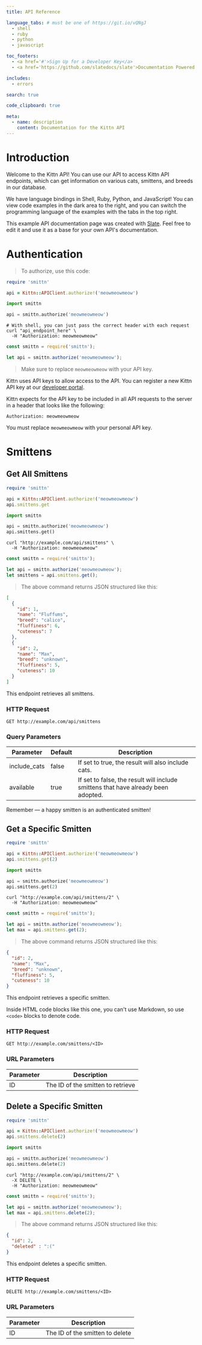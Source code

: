 ```yaml
---
title: API Reference

language_tabs: # must be one of https://git.io/vQNgJ
  - shell
  - ruby
  - python
  - javascript

toc_footers:
  - <a href='#'>Sign Up for a Developer Key</a>
  - <a href='https://github.com/slatedocs/slate'>Documentation Powered by Slate</a>

includes:
  - errors

search: true

code_clipboard: true

meta:
  - name: description
    content: Documentation for the Kittn API
---
```


# Introduction

Welcome to the Kittn API! You can use our API to access Kittn API endpoints, which can get information on various cats, smittens, and breeds in our database.

We have language bindings in Shell, Ruby, Python, and JavaScript! You can view code examples in the dark area to the right, and you can switch the programming language of the examples with the tabs in the top right.

This example API documentation page was created with [Slate](https://github.com/slatedocs/slate). Feel free to edit it and use it as a base for your own API's documentation.

# Authentication

> To authorize, use this code:

```ruby
require 'smittn'

api = Kittn::APIClient.authorize!('meowmeowmeow')
```

```python
import smittn

api = smittn.authorize('meowmeowmeow')
```

```shell
# With shell, you can just pass the correct header with each request
curl "api_endpoint_here" \
  -H "Authorization: meowmeowmeow"
```

```javascript
const smittn = require('smittn');

let api = smittn.authorize('meowmeowmeow');
```

> Make sure to replace `meowmeowmeow` with your API key.

Kittn uses API keys to allow access to the API. You can register a new Kittn API key at our [developer portal](http://example.com/developers).

Kittn expects for the API key to be included in all API requests to the server in a header that looks like the following:

`Authorization: meowmeowmeow`

<aside class="notice">
You must replace <code>meowmeowmeow</code> with your personal API key.
</aside>

# Smittens

## Get All Smittens

```ruby
require 'smittn'

api = Kittn::APIClient.authorize!('meowmeowmeow')
api.smittens.get
```

```python
import smittn

api = smittn.authorize('meowmeowmeow')
api.smittens.get()
```

```shell
curl "http://example.com/api/smittens" \
  -H "Authorization: meowmeowmeow"
```

```javascript
const smittn = require('smittn');

let api = smittn.authorize('meowmeowmeow');
let smittens = api.smittens.get();
```

> The above command returns JSON structured like this:

```json
[
  {
    "id": 1,
    "name": "Fluffums",
    "breed": "calico",
    "fluffiness": 6,
    "cuteness": 7
  },
  {
    "id": 2,
    "name": "Max",
    "breed": "unknown",
    "fluffiness": 5,
    "cuteness": 10
  }
]
```

This endpoint retrieves all smittens.

### HTTP Request

`GET http://example.com/api/smittens`

### Query Parameters

Parameter | Default | Description
--------- | ------- | -----------
include_cats | false | If set to true, the result will also include cats.
available | true | If set to false, the result will include smittens that have already been adopted.

<aside class="success">
Remember — a happy smitten is an authenticated smitten!
</aside>

## Get a Specific Smitten

```ruby
require 'smittn'

api = Kittn::APIClient.authorize!('meowmeowmeow')
api.smittens.get(2)
```

```python
import smittn

api = smittn.authorize('meowmeowmeow')
api.smittens.get(2)
```

```shell
curl "http://example.com/api/smittens/2" \
  -H "Authorization: meowmeowmeow"
```

```javascript
const smittn = require('smittn');

let api = smittn.authorize('meowmeowmeow');
let max = api.smittens.get(2);
```

> The above command returns JSON structured like this:

```json
{
  "id": 2,
  "name": "Max",
  "breed": "unknown",
  "fluffiness": 5,
  "cuteness": 10
}
```

This endpoint retrieves a specific smitten.

<aside class="warning">Inside HTML code blocks like this one, you can't use Markdown, so use <code>&lt;code&gt;</code> blocks to denote code.</aside>

### HTTP Request

`GET http://example.com/smittens/<ID>`

### URL Parameters

Parameter | Description
--------- | -----------
ID | The ID of the smitten to retrieve

## Delete a Specific Smitten

```ruby
require 'smittn'

api = Kittn::APIClient.authorize!('meowmeowmeow')
api.smittens.delete(2)
```

```python
import smittn

api = smittn.authorize('meowmeowmeow')
api.smittens.delete(2)
```

```shell
curl "http://example.com/api/smittens/2" \
  -X DELETE \
  -H "Authorization: meowmeowmeow"
```

```javascript
const smittn = require('smittn');

let api = smittn.authorize('meowmeowmeow');
let max = api.smittens.delete(2);
```

> The above command returns JSON structured like this:

```json
{
  "id": 2,
  "deleted" : ":("
}
```

This endpoint deletes a specific smitten.

### HTTP Request

`DELETE http://example.com/smittens/<ID>`

### URL Parameters

Parameter | Description
--------- | -----------
ID | The ID of the smitten to delete

